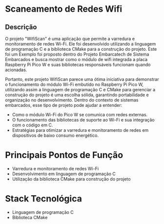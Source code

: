 # Scaneamento de Redes Wifi 

## Descrição
O projeto "WifiScan" é uma aplicação que permite a varredura e monitoramento de redes Wi-Fi. Ele foi desenvolvido utilizando a linguagem de programação C e a biblioteca CMake para a construção do projeto.
Este foi um Exemplo foi proposto dentro do Projeto Embarcatech de Sistema Embarcados e busca mostrar como o módulo de wifi integrada a placa Raspberry Pi Pico W e suas bibliotecas responsáveis funcionam quando acionadas.

Portanto, este projeto WifiScan parece uma ótima iniciativa para demonstrar o funcionamento do módulo Wi-Fi embutido no Raspberry Pi Pico W, utilizando assim a linguagem de programação C e CMake para gerenciar a construção do projeto é uma escolha sólida, garantindo portabilidade e organização no desenvolvimento.
Dentro do contexto de sistemas embarcados, esse tipo de projeto pode ajudar a entender:
- Como o módulo Wi-Fi do Pico W se comunica com redes externas.
- O funcionamento das bibliotecas de suporte ao Wi-Fi e sua integração com o código em C.
- Estratégias para otimizar a varredura e monitoramento de redes em dispositivos de baixo consumo energético.

# Principais Pontos de Função

* Varredura e monitoramento de redes Wi-Fi
* Desenvolvimento em linguagem de programação C
* Utilização da biblioteca CMake para construção do projeto

# Stack Tecnológica
* Linguagem de programação C
* Biblioteca CMake
